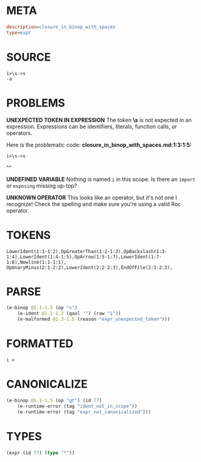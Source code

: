 # META
~~~ini
description=closure_in_binop_with_spaces
type=expr
~~~
# SOURCE
~~~roc
i>\s->s
-a
~~~
# PROBLEMS
**UNEXPECTED TOKEN IN EXPRESSION**
The token **\s** is not expected in an expression.
Expressions can be identifiers, literals, function calls, or operators.

Here is the problematic code:
**closure_in_binop_with_spaces.md:1:3:1:5:**
```roc
i>\s->s
```
  ^^


**UNDEFINED VARIABLE**
Nothing is named `i` in this scope.
Is there an `import` or `exposing` missing up-top?

**UNKNOWN OPERATOR**
This looks like an operator, but it's not one I recognize!
Check the spelling and make sure you're using a valid Roc operator.

# TOKENS
~~~zig
LowerIdent(1:1-1:2),OpGreaterThan(1:2-1:3),OpBackslash(1:3-1:4),LowerIdent(1:4-1:5),OpArrow(1:5-1:7),LowerIdent(1:7-1:8),Newline(1:1-1:1),
OpUnaryMinus(2:1-2:2),LowerIdent(2:2-2:3),EndOfFile(2:3-2:3),
~~~
# PARSE
~~~clojure
(e-binop @1.1-1.5 (op ">")
	(e-ident @1.1-1.2 (qaul "") (raw "i"))
	(e-malformed @1.3-1.5 (reason "expr_unexpected_token")))
~~~
# FORMATTED
~~~roc
i > 
~~~
# CANONICALIZE
~~~clojure
(e-binop @1.1-1.5 (op "gt") (id 77)
	(e-runtime-error (tag "ident_not_in_scope"))
	(e-runtime-error (tag "expr_not_canonicalized")))
~~~
# TYPES
~~~clojure
(expr (id 77) (type "*"))
~~~
